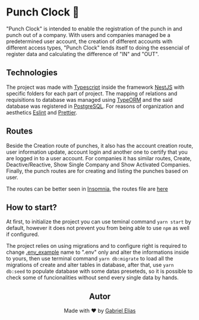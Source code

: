 # Punch Clock 👊

"Punch Clock" is intended to enable the registration of the punch in and punch out of a company. With users and companies managed be a predetermined user account, the creation of different accounts with different access types, "Punch Clock" lends itself to doing the essencial of register data and calculating the difference of "IN" and "OUT". 

## Technologies 

The project was made with [Typescript](https://www.typescriptlang.org) inside the framework [NestJS](https://nestjs.com) with specific folders for each part of project. The mapping of relations and requisitions to database was managed using [TypeORM](https://typeorm.io) and the said database was registered in [PostgreSQL](https://www.postgresql.org). For reasons of organization and aesthetics [Eslint](https://eslint.org) and [Prettier](https://prettier.io).

## Routes 

Beside the Creation route of punches, it also has the account creation route, user information update, account login and another one to certify that you are logged in to a user account. For companies it has similar routes, Create, Deactive/Reactive, Show Single Company and Show Activated Companies. Finally, the punch routes are for creating and listing the punches based on user.

The routes can be better seen in [Insomnia](https://insomnia.rest), the routes file are [here](insomnia/PUNCH-CLOCK-ROUTES.json)

## How to start?

At first, to initialize the project you can use teminal command ```yarn start``` by default, however it does not prevent you from being able to use ```npm``` as well if configured.

The project relies on using migrations and to configure right is required to change [.env_example]() name to ".env" only and alter the informations inside to yours, then use terminal command ```yarn db:migrate``` to load all the migrations of create and alter tables in database, after that, use ```yarn db:seed``` to populate database with some datas preseteds, so it is possible to check some of funcionalities without send every single data by hands.

<h2 align='center'>Autor</h2>
<div align='center'>
  Made with ❤️ by <a href="https://github.com/hwg-elias">Gabriel Elias</a>
</div>
